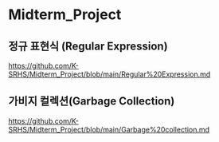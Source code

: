 # Midterm_Project

## 정규 표현식 (Regular Expression)
https://github.com/K-SRHS/Midterm_Project/blob/main/Regular%20Expression.md

## 가비지 컬렉션(Garbage Collection)
https://github.com/K-SRHS/Midterm_Project/blob/main/Garbage%20collection.md
